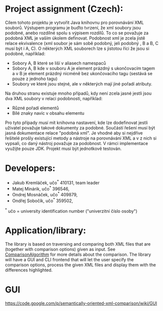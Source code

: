# Project assignment (Czech): #

Cílem tohoto projektu je vytvořit Java knihovnu pro porovnávání XML souborů. Výstupem programu je buďto tvrzení, že xml soubory jsou podobné, anebo rozdílné spolu s výpisem rozdílů. To co se považuje za podobná XML je vaším úkolem definovat. Podobnost xml je zcela jistě relace ekvivalence (xml soubor je sám sobě podobný, jeli podobný , B a B, C musí být i A, C). O některých XML souborech lze s jistotou říci že jsou si podobné, například:

  * Sobory A, B které se liší v aliasech namespaců
  * Sobory A, B kde v souboru A je element prázdný s ukončovacím tagem a v B je element prázdný nicméně bez ukončovacího tagu (sestává se pouze z jednoho tagu)
  * Soubory ve které jsou stejné, ale v některých mají jiné pořadí atributy.

Na druhou stranu existuje mnoho případů, kdy není zcela jasné jestli jsou dva XML soubory v relaci podobnosti, například:

  * Různé pořadí elementů
  * Bílé znaky navíc v obsahu elementu

Pro tyto případy musí mít knihovna nastavení, kde lze dodefinovat jestli uživatel považuje takové dokumenty za podobné. Součástí řešení musí být jasná dokumentace relace "podobná xml". Je vhodné aby si nejdříve řešitelé prošly existující metody a nástroje na porovnávání XML a v z nich si vypsali, co daný nástroj považuje za podobnost. V rámci implementace využijte pouze JDK. Projekt musí být jednotkově testován.

# Developers: #
  * Jakub Kremláček, učo<sup>*</sup> 410131, team leader
  * Matej Minárik, učo<sup>*</sup> 396546,
  * Ondrej Mosnáček, učo<sup>*</sup> 409879,
  * Ondřej Sobočík, učo<sup>*</sup> 359502,

<sup>*</sup> učo = university identification number ("univerzitní číslo osoby")

# Application/library: #

The library is based on traversing and comparing both XML files that are (together with comparison options) given as input. See [ComparisonAlgorithm](ComparisonAlgorithm.md) for more details about the comparison. The library will have a GUI and CLI frontend that will let the user specify the comparison options, process the given XML files and display them with the differences highlighted.

# GUI #

https://code.google.com/p/semantically-oriented-xml-comparison/wiki/GUI